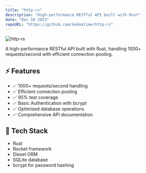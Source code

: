 ```yaml
---
title: "http-rs"
description: "High-performance RESTful API built with Rust"
date: "Dec 10 2023"
repoURL: "https://github.com/kekmatime/http-rs"
---
```


![http-rs](/http-rs.jpg)

A high-performance RESTful API built with Rust, handling 1000+ requests/second with efficient connection pooling.

## ⚡ Features

- ✅ 1000+ requests/second handling
- ✅ Efficient connection pooling
- ✅ 95% test coverage
- ✅ Basic Authentication with bcrypt
- ✅ Optimized database operations
- ✅ Comprehensive API documentation

## 🔧 Tech Stack

- Rust
- Rocket framework
- Diesel ORM
- SQLite database
- bcrypt for password hashing